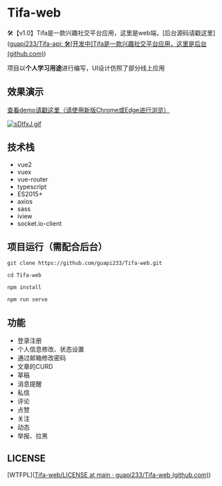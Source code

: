 # Tifa-web
🛠【v1.0】Tifa是一款兴趣社交平台应用，这里是web端，[后台源码请戳这里]([guapi233/Tifa-api: 🛠[开发中]Tifa是一款兴趣社交平台应用，这里是后台 (github.com)](https://github.com/guapi233/Tifa-api))

项目以**个人学习用途**进行编写，UI设计仿照了部分线上应用



## 效果演示

[查看demo请戳这里（请使用新版Chrome或Edge进行浏览）](42.193.108.7:88)



[![sDIfxJ.gif](https://s3.ax1x.com/2021/01/16/sDIfxJ.gif)](https://imgchr.com/i/sDIfxJ)



## 技术栈

* vue2
* vuex
* vue-router
* typescript
* ES2015+
* axios
* sass
* iview
* socket.io-client



## 项目运行（需配合后台）

```shell
git clone https://github.com/guapi233/Tifa-web.git

cd Tifa-web

npm install

npm run serve
```



## 功能

* 登录注册
* 个人信息修改、状态设置
* 通过邮箱修改密码
* 文章的CURD
* 草稿
* 消息提醒
* 私信
* 评论
* 点赞
* 关注
* 动态
* 举报、拉黑



## LICENSE

[WTFPL]([Tifa-web/LICENSE at main · guapi233/Tifa-web (github.com)](https://github.com/guapi233/Tifa-web/blob/main/LICENSE))

